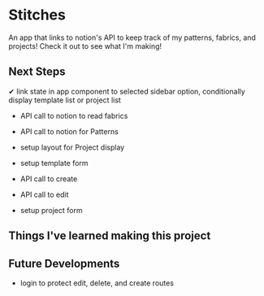 # Stitches

An app that links to notion's API to keep track of my patterns, fabrics, and projects! Check it out to see what I'm making!

## Next Steps

✔ link state in app component to selected sidebar option, conditionally display template list or project list

- API call to notion to read fabrics
- API call to notion for Patterns
- setup layout for Project display

- setup template form
- API call to create
- API call to edit
- setup project form

## Things I've learned making this project

## Future Developments

- login to protect edit, delete, and create routes
